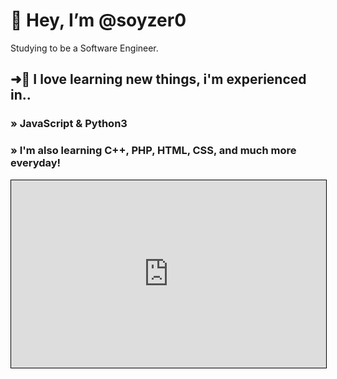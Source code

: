 # 👋 Hey, I’m @soyzer0

Studying to be a Software Engineer.

## ➜🌱 I love learning new things, i'm experienced in..
###         » JavaScript & Python3
###         » I'm also learning C++, PHP, HTML, CSS, and much more everyday!

<iframe src="https://matheo.es/" width="100%" height="300" style="border:1px solid black;">
</iframe>
